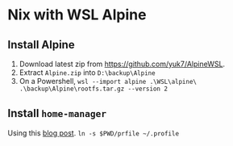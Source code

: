 # Nix with WSL Alpine

## Install Alpine
1. Download latest zip from https://github.com/yuk7/AlpineWSL.
2. Extract `Alpine.zip` into `D:\backup\Alpine`
3. On a Powershell, `wsl --import alpine .\WSL\alpine\ .\backup\Alpine\rootfs.tar.gz --version 2`

## Install `home-manager`
Using this [blog post](https://cbailey.co.uk/posts/a_minimal_nix_development_environment_on_wsl).
`ln -s $PWD/prfile ~/.profile`
